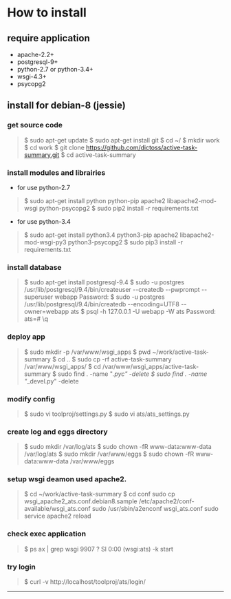 # How to install

## require application

- apache-2.2+
- postgresql-9+
- python-2.7 or python-3.4+
- wsgi-4.3+
- psycopg2


## install for debian-8 (jessie)

### get source code

> $ sudo apt-get update
> $ sudo apt-get install git
> $ cd ~/
> $ mkdir work
> $ cd work
> $ git clone https://github.com/dictoss/active-task-summary.git
> $ cd active-task-summary


### install modules and librairies
- for use python-2.7
> $ sudo apt-get install python python-pip apache2 libapache2-mod-wsgi python-psycopg2
> $ sudo pip2 install -r requirements.txt

- for use python-3.4
> $ sudo apt-get install python3.4 python3-pip apache2 libapache2-mod-wsgi-py3 python3-psycopg2
> $ sudo pip3 install -r requirements.txt


### install database
> $ sudo apt-get install postgresql-9.4
> $ sudo -u postgres /usr/lib/postgresql/9.4/bin/createuser --createdb --pwprompt --superuser webapp
> Password:
> $ sudo -u postgres /usr/lib/postgresql/9.4/bin/createdb --encoding=UTF8 --owner=webapp ats
> $ psql -h 127.0.0.1 -U webapp -W ats
> Password:
> ats=# \q


### deploy app

> $ sudo mkdir -p /var/www/wsgi_apps
> $ pwd
> ~/work/active-task-summary
> $ cd ..
> $ sudo cp -rf active-task-summary /var/www/wsgi_apps/
> $ cd /var/www/wsgi_apps/active-task-summary
> $ sudo find . -name "*.pyc" -delete
> $ sudo find . -name "*_devel.py" -delete


### modify config

> $ sudo vi toolproj/settings.py
> $ sudo vi ats/ats_settings.py


### create log and eggs directory

> $ sudo mkdir /var/log/ats
> $ sudo chown -fR www-data:www-data /var/log/ats
> $ sudo mkdir /var/www/eggs
> $ sudo chown -fR www-data:www-data /var/www/eggs

### setup wsgi deamon used apache2.

> $ cd ~/work/active-task-summary
> $ cd conf
> sudo cp wsgi_apache2_ats.conf.debian8.sample /etc/apache2/conf-available/wsgi_ats.conf
> sudo /usr/sbin/a2enconf wsgi_ats.conf
> sudo service apache2 reload

### check exec application

> $ ps ax | grep wsgi
> 9907 ?        Sl     0:00 (wsgi:ats)        -k start

### try login

> $ curl -v http://localhost/toolproj/ats/login/

---
